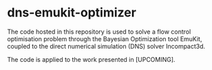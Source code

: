# dns-emukit-optimizer

The code hosted in this repository is used to solve a flow control optimisation problem through the Bayesian Optimization tool EmuKit, coupled to the direct numerical simulation (DNS) solver Incompact3d.

The code is applied to the work presented in [UPCOMING].
